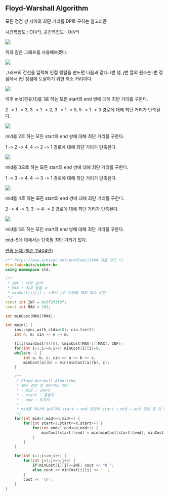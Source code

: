 ## Floyd-Warshall Algorithm
모든 정점 쌍 사이의 최단 거리를 DP로 구하는 알고리즘

시간복잡도 : O(V³), 공간복잡도 : O(V²)

![](https://github.com/user-attachments/assets/2ec3a22f-d56c-417a-9375-98aa31300ea1)

위와 같은 그래프를 사용해보겠다.

![](https://github.com/user-attachments/assets/7cb8c016-4641-4c6d-81cb-49667ba54bad)

그래프의 간선을 입력해 인접 행렬을 만드면 다음과 같다. i번 행, j번 열의 원소는 i번 정점에서 j번 정점에 도달하기 위한 최소 거리이다.

![](https://github.com/user-attachments/assets/12799956-fcf1-4925-8285-732dba799f47)

이후 mid(경유지)를 1로 하는 모든 start와 end 쌍에 대해 최단 거리를 구한다.

2 -> 1 -> 3, 3 -> 1 -> 2, 3 -> 1 -> 5, 5 -> 1 -> 3 경로에 대해 최단 거리가 단축된다.

![](https://github.com/user-attachments/assets/43c6cfb2-5628-4013-99d7-53d51fd7d5bb)

mid를 2로 하는 모든 start와 end 쌍에 대해 최단 거리를 구한다.

1 -> 2 -> 4, 4 -> 2 -> 1 경로에 대해 최단 거리가 단축된다.

![](https://github.com/user-attachments/assets/d69a14a6-893b-4a66-823f-bee996dac040)

mid를 3으로 하는 모든 start와 end 쌍에 대해 최단 거리를 구한다.

1 -> 3 -> 4, 4 -> 3 -> 1 경로에 대해 최단 거리가 단축된다.

![](https://github.com/user-attachments/assets/a5524a8e-d8a8-4d70-ae0b-e540c5e03f54)

mid를 4로 하는 모든 start와 end 쌍에 대해 최단 거리를 구한다.

2 -> 4 -> 3, 3 -> 4 -> 2 경로에 대해 최단 거리가 단축된다.

![](https://github.com/user-attachments/assets/12b60334-6832-4537-818e-5da7d010ee2a)

mid를 5로 하는 모든 start와 end 쌍에 대해 최단 거리를 구한다.

mid=5에 대해서는 단축될 최단 거리가 없다.

[연습 문제 (백준 11404번)](https://www.acmicpc.net/problem/11404)

``` c++
/** https://www.acmicpc.net/problem/11404 제출 코드 */
#include<bits/stdc++.h>
using namespace std;

/** 
 * INF : 대략 10억
 * MAX : 최대 정점 수
 * minCost[i][j] : i에서 j로 이동할 때의 최소 비용
 */
const int INF = 0x3f3f3f3f;
const int MAX = 101;

int minCost[MAX][MAX];

int main() {
    ios::sync_with_stdio(0); cin.tie(0);
    int n, m; cin >> n >> m;

    fill(&minCost[0][0], &minCost[MAX-1][MAX], INF);
    for(int i=1;i<=n;i++) minCost[i][i]=0;
    while(m--) {
        int a, b, c; cin >> a >> b >> c;
        minCost[a][b] = min(minCost[a][b], c);
    }

    /** 
     * Floyd-Warshall Algorithm
     * 모든 정점 쌍 최단거리 계산
     * - mid : 경유지
     * - start : 출발지
     * - end : 도착지
     * 
     * mid를 하나씩 늘려가며 start → end 경로와 start → mid → end 경로 중 더 짧은 경로를 선택
     */
    for(int mid=1;mid<=n;mid++) {
        for(int start=1;start<=n;start++) {
            for(int end=1;end<=n;end++) {
                minCost[start][end] = min(minCost[start][end], minCost[start][mid]+minCost[mid][end]);
            }
        }
    }

    for(int i=1;i<=n;i++) {
        for(int j=1;j<=n;j++) {
            if(minCost[i][j]==INF) cout << "0 ";
            else cout << minCost[i][j] << ' ';
        }
        cout << '\n';
    }
}
```
